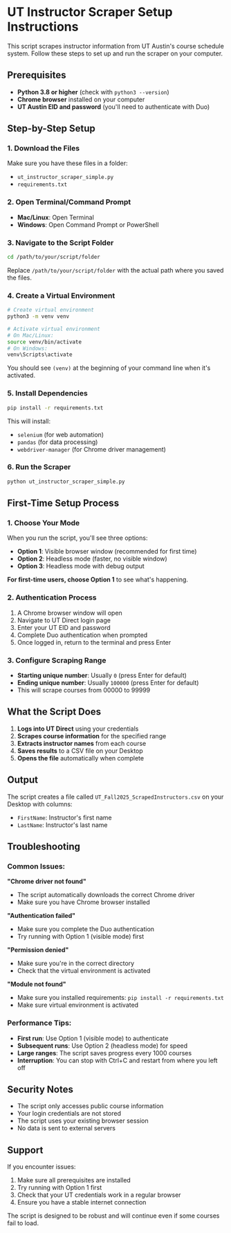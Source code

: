 # UT Instructor Scraper Setup Instructions

This script scrapes instructor information from UT Austin's course schedule system. Follow these steps to set up and run the scraper on your computer.

## Prerequisites

- **Python 3.8 or higher** (check with `python3 --version`)
- **Chrome browser** installed on your computer
- **UT Austin EID and password** (you'll need to authenticate with Duo)

## Step-by-Step Setup

### 1. Download the Files
Make sure you have these files in a folder:
- `ut_instructor_scraper_simple.py`
- `requirements.txt`

### 2. Open Terminal/Command Prompt
- **Mac/Linux**: Open Terminal
- **Windows**: Open Command Prompt or PowerShell

### 3. Navigate to the Script Folder
```bash
cd /path/to/your/script/folder
```
Replace `/path/to/your/script/folder` with the actual path where you saved the files.

### 4. Create a Virtual Environment
```bash
# Create virtual environment
python3 -m venv venv

# Activate virtual environment
# On Mac/Linux:
source venv/bin/activate
# On Windows:
venv\Scripts\activate
```

You should see `(venv)` at the beginning of your command line when it's activated.

### 5. Install Dependencies
```bash
pip install -r requirements.txt
```

This will install:
- `selenium` (for web automation)
- `pandas` (for data processing)
- `webdriver-manager` (for Chrome driver management)

### 6. Run the Scraper
```bash
python ut_instructor_scraper_simple.py
```

## First-Time Setup Process

### 1. Choose Your Mode
When you run the script, you'll see three options:
- **Option 1**: Visible browser window (recommended for first time)
- **Option 2**: Headless mode (faster, no visible window)
- **Option 3**: Headless mode with debug output

**For first-time users, choose Option 1** to see what's happening.

### 2. Authentication Process
1. A Chrome browser window will open
2. Navigate to UT Direct login page
3. Enter your UT EID and password
4. Complete Duo authentication when prompted
5. Once logged in, return to the terminal and press Enter

### 3. Configure Scraping Range
- **Starting unique number**: Usually `0` (press Enter for default)
- **Ending unique number**: Usually `100000` (press Enter for default)
- This will scrape courses from 00000 to 99999

## What the Script Does

1. **Logs into UT Direct** using your credentials
2. **Scrapes course information** for the specified range
3. **Extracts instructor names** from each course
4. **Saves results** to a CSV file on your Desktop
5. **Opens the file** automatically when complete

## Output

The script creates a file called `UT_Fall2025_ScrapedInstructors.csv` on your Desktop with columns:
- `FirstName`: Instructor's first name
- `LastName`: Instructor's last name

## Troubleshooting

### Common Issues:

**"Chrome driver not found"**
- The script automatically downloads the correct Chrome driver
- Make sure you have Chrome browser installed

**"Authentication failed"**
- Make sure you complete the Duo authentication
- Try running with Option 1 (visible mode) first

**"Permission denied"**
- Make sure you're in the correct directory
- Check that the virtual environment is activated

**"Module not found"**
- Make sure you installed requirements: `pip install -r requirements.txt`
- Make sure virtual environment is activated

### Performance Tips:

- **First run**: Use Option 1 (visible mode) to authenticate
- **Subsequent runs**: Use Option 2 (headless mode) for speed
- **Large ranges**: The script saves progress every 1000 courses
- **Interruption**: You can stop with Ctrl+C and restart from where you left off

## Security Notes

- The script only accesses public course information
- Your login credentials are not stored
- The script uses your existing browser session
- No data is sent to external servers

## Support

If you encounter issues:
1. Make sure all prerequisites are installed
2. Try running with Option 1 first
3. Check that your UT credentials work in a regular browser
4. Ensure you have a stable internet connection

The script is designed to be robust and will continue even if some courses fail to load.

